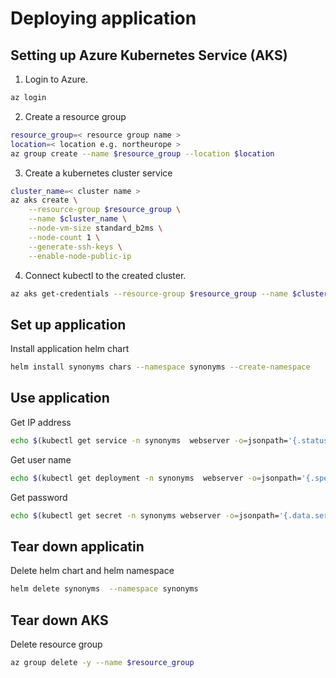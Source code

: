 # Deploying application

## Setting up Azure Kubernetes Service (AKS)

1. Login to Azure.
```sh
az login
```

2. Create a resource group
```sh
resource_group=< resource group name > 
location=< location e.g. northeurope >
az group create --name $resource_group --location $location
```

3. Create a kubernetes cluster service
```sh
cluster_name=< cluster name >
az aks create \
    --resource-group $resource_group \
    --name $cluster_name \
    --node-vm-size standard_b2ms \
    --node-count 1 \
    --generate-ssh-keys \
    --enable-node-public-ip
```

4. Connect kubectl to the created cluster.
```sh
az aks get-credentials --resource-group $resource_group --name $cluster_name
```

## Set up application

Install application helm chart
```sh
helm install synonyms chars --namespace synonyms --create-namespace
```

## Use application

Get IP address
```sh
echo $(kubectl get service -n synonyms  webserver -o=jsonpath='{.status.loadBalancer.ingress[].ip}') 
```

Get user name
```sh
echo $(kubectl get deployment -n synonyms  webserver -o=jsonpath='{.spec.template.spec.containers[].env[?(@.name=="SERVER_USER")].value}')
```

Get password
```sh
echo $(kubectl get secret -n synonyms webserver -o=jsonpath='{.data.server_password}' |base64 -d)
```

## Tear down applicatin

Delete helm chart and helm namespace
```sh
helm delete synonyms  --namespace synonyms
```

## Tear down AKS

Delete resource group
```sh
az group delete -y --name $resource_group
```
